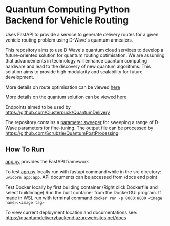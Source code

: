 # Quantum Computing Python Backend for Vehicle Routing  

Uses FastAPI to provide a service to generate delivery routes for a given vehicle routing problem using D-Wave's quantum annealers.

This repository aims to use D-Wave's quantum cloud services to develop a future-oriented solution for quantum routing optimisation. We are assuming that advancements in technology will enhance quantum computing hardware and lead to the discovery of new quantum algorithms. This solution aims to provide high modularity and scalability for future development.

More details on route optimisation can be viewed [here](src/route_optimisation/README.md)

More details on the quantum solution can be viewed [here]()

Endpoints aimed to be used by https://github.com/Clusterpuck/QuantumDelivery

The repository contains a [parameter sweeper](src/parameter_sweeper.py) for sweeping a range of D-Wave parameters for fine-tuning. The output file can be processed by https://github.com/Scrubzie/QuantumPostProcessing

## How To Run

[app.py](src/app.py) provides the FastAPI framework

To test [app.py](src/app.py) locally run with fastapi command while in the src directory: `uvicorn app:app`. API documents can be accessed from /docs end point

Test Docker locally by first building container (Right click Dockerfile and select buildimage) 
Run the built container from the DockerGUI program. If made in WSL run with terminal command `docker run -p 8000:8000 <image name>:<image tag>`

To view current deployment location and documentations see: https://quantumdeliverybackend.azurewebsites.net/docs
